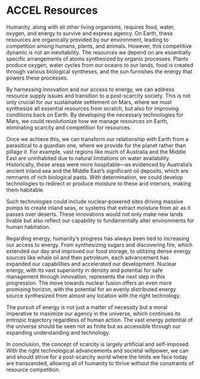 # ACCEL Resources

Humanity, along with all other living organisms, requires food, water, oxygen, and energy to survive and express agency. On Earth, these resources are organically provided by our environment, leading to competition among humans, plants, and animals. However, this competitive dynamic is not an inevitability. The resources we depend on are essentially specific arrangements of atoms synthesized by organic processes. Plants produce oxygen, water cycles from our oceans to our lands, food is created through various biological syntheses, and the sun furnishes the energy that powers these processes.

By harnessing innovation and our access to energy, we can address resource supply issues and transition to a post-scarcity society. This is not only crucial for our sustainable settlement on Mars, where we must synthesize all essential resources from scratch, but also for improving conditions back on Earth. By developing the necessary technologies for Mars, we could revolutionize how we manage resources on Earth, eliminating scarcity and competition for resources.

Once we achieve this, we can transform our relationship with Earth from a parasitical to a guardian one, where we provide for the planet rather than pillage it. For example, vast regions like much of Australia and the Middle East are uninhabited due to natural limitations on water availability. Historically, these areas were more hospitable—as evidenced by Australia’s ancient inland sea and the Middle East’s significant oil deposits, which are remnants of rich biological pasts. With determination, we could develop technologies to redirect or produce moisture to these arid interiors, making them habitable.

Such technologies could include nuclear-powered sites driving massive pumps to create inland seas, or systems that extract moisture from air as it passes over deserts. These innovations would not only make new lands livable but also reflect our capability to fundamentally alter environments for human habitation.

Regarding energy, humanity’s progress has always been tied to increasing our access to energy. From synthesizing sugars and discovering fire, which extended our day and improved our food storage, to utilizing dense energy sources like whale oil and then petroleum, each advancement has expanded our capabilities and accelerated our development. Nuclear energy, with its vast superiority in density and potential for safe management through innovation, represents the next step in this progression. The move towards nuclear fusion offers an even more promising horizon, with the potential for an evenly distributed energy source synthesized from almost any location with the right technology.

The pursuit of energy is not just a matter of necessity but a moral imperative to maximize our agency in the universe, which continues its entropic trajectory regardless of human action. The vast energy potential of the universe should be seen not as finite but as accessible through our expanding understanding and technology.

In conclusion, the concept of scarcity is largely artificial and self-imposed. With the right technological advancements and societal willpower, we can and should strive for a post-scarcity world where the limits we face today are transcended, allowing all of humanity to thrive without the constraints of resource competition.
